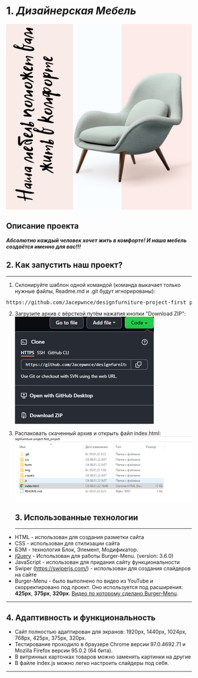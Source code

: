 # 1. *Дизайнерская Мебель*
![](img/readme/desscription.png)

## Описание проекта
***Абсолютно каждый человек хочет жить в комфорте! И наша мебель создаётся именно для вас!!!***


## 2. Как запустить наш проект?
___

1. Склонируйте шаблон одной командой (команда выкачает только нужные файлы, Readme.md и .git будут игнорированы):

<pre>https://github.com/Jacepwnce/designfurniture-project-first_project-.git</pre>
 
 2. Загрузите архив с вёрсткой путём нажатия кнопки "Download ZIP":
   ![](img/readme/zip.png)

3. Распаковать скаченный архив и открыть файл index.html:
   ![](img/readme/index.png)

   ## 3. Использованные технологии
   ___

 - HTML - использован для создания разметки сайта
 - CSS - использован для стилизации сайта
 - БЭМ - технология Блок, Элемент, Модификатор.
 - [jQuery](https://jquery.com/) - Использован для работы Burger-Menu. (version: 3.6.0)
 - JavaScript - использован для придания сайту функциональности
 - Swiper (https://swiperjs.com/) - использован для создания слайдеров на сайте
 - Burger-Menu - было выполнено по видео из YouTube и скорректировано под проект. Оно используется под расширения: **425px**, **375px**, **320px**. [Видео по которому сделано Burger-Menu](https://www.youtube.com/watch?v=chJQofBSx94&t=1116s).   
___
## 4. Адаптивность и функциональность

- Сайт полностью адаптирован для экранов: 1920px, 1440px, 1024px, 768px, 425px, 375px, 320px.
 - Тестирование проходило в браузере Chrome версии 97.0.4692.71 и Mozilla Firefox версии 95.0.2 (64 бита).
 - В витринных карточках товаров можно заменять картинки на другие
 - В файле index.js можно легко настроить слайдеры под себя.
___


